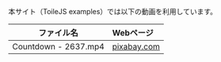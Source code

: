 本サイト（ToileJS examples）では以下の動画を利用しています。

|ファイル名|Webページ|
|:--:|:--|
|Countdown - 2637.mp4|[pixabay.com](https://pixabay.com/ja/videos/%E3%82%AB%E3%82%A6%E3%83%B3%E3%83%88%E3%83%80%E3%82%A6%E3%83%B3-10%E7%A7%92-%E3%83%95%E3%82%A3%E3%83%AB%E3%83%A0-2637/)|